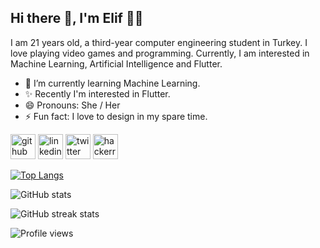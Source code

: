 ## Hi there 👋, I'm Elif 👩‍💻
I am 21 years old, a third-year computer engineering student in Turkey. I love playing video games and programming. Currently, I am interested in Machine Learning, Artificial Intelligence and Flutter. 
 
- 🌱 I’m currently learning Machine Learning.
- ✨ Recently I'm interested in Flutter.
- 😄 Pronouns: She / Her 
- ⚡ Fun fact: I love to design in my spare time.  


[<img src='https://cdn.jsdelivr.net/npm/simple-icons@3.0.1/icons/github.svg' alt='github' height='40'>](https://github.com/eelifcelik)  [<img src='https://cdn.jsdelivr.net/npm/simple-icons@3.0.1/icons/linkedin.svg' alt='linkedin' height='40'>](https://www.linkedin.com/in/eelifcelik/)  [<img src='https://cdn.jsdelivr.net/npm/simple-icons@3.0.1/icons/twitter.svg' alt='twitter' height='40'>](https://twitter.com/elificlk)  [<img src='https://cdn.jsdelivr.net/npm/simple-icons@3.0.1/icons/hackerrank.svg' alt='hackerrank' height='40'>](https://www.hackerrank.com/eelifcelik99)  

[![Top Langs](https://github-readme-stats.vercel.app/api/top-langs/?username=eelifcelik)](https://github.com/anuraghazra/github-readme-stats)

![GitHub stats](https://github-readme-stats.vercel.app/api?username=eelifcelik&show_icons=true&count_private=true)  

![GitHub streak stats](https://github-readme-streak-stats.herokuapp.com/?user=eelifcelik)  

![Profile views](https://gpvc.arturio.dev/eelifcelik)  

